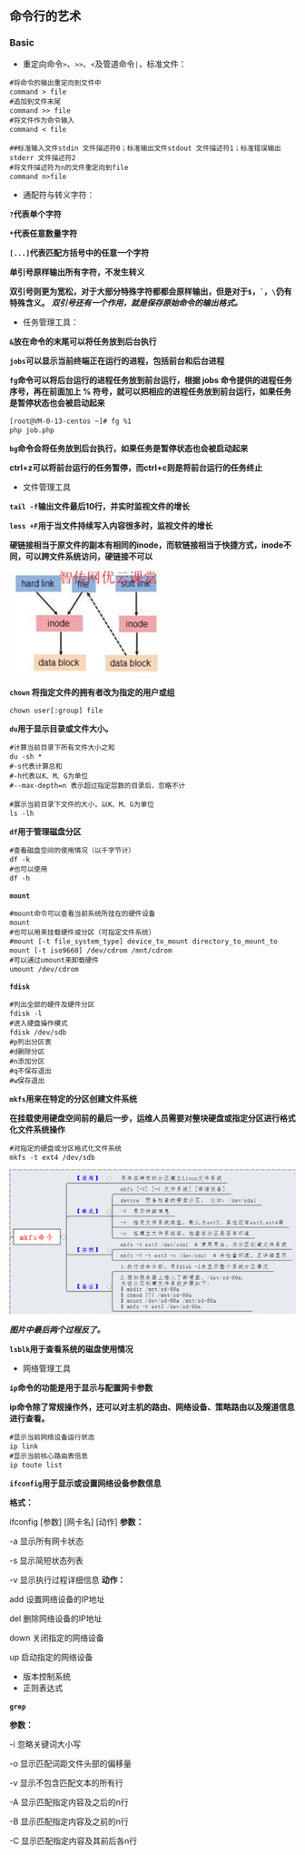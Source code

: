 ## 命令行的艺术

### Basic

- 重定向命令`>`、`>>`、`<`及管道命令`|`，标准文件：

```shell
#将命令的输出重定向到文件中
command > file
#追加到文件末尾
command >> file
#将文件作为命令输入
command < file

##标准输入文件stdin 文件描述符0；标准输出文件stdout 文件描述符1；标准错误输出stderr 文件描述符2
#将文件描述符为n的文件重定向到file
command n>file
```

- 通配符与转义字符：

**`?`代表单个字符**

**`*`代表任意数量字符**

**`[...]`代表匹配方括号中的任意一个字符**

**单引号原样输出所有字符，不发生转义**

**双引号则更为宽松，对于大部分特殊字符都都会原样输出，但是对于`$`，`` ` ``，`\`仍有特殊含义。**    ***双引号还有一个作用，就是保存原始命令的输出格式。***

- 任务管理工具：

**`&`放在命令的末尾可以将任务放到后台执行**

**`jobs`可以显示当前终端正在运行的进程，包括前台和后台进程**

**`fg`命令可以将后台运行的进程任务放到前台运行，根据 jobs 命令提供的进程任务序号，再在前面加上 % 符号，就可以把相应的进程任务放到前台运行，如果任务是暂停状态也会被启动起来**

```shell
[root@VM-0-13-centos ~]# fg %1
php job.php
```

**`bg`命令会将任务放到后台执行，如果任务是暂停状态也会被启动起来**

**ctrl+z可以将前台运行的任务暂停，而ctrl+c则是将前台运行的任务终止**

- 文件管理工具

**`tail -f`输出文件最后10行，并实时监视文件的增长**

**`less +F`用于当文件持续写入内容很多时，监视文件的增长**

**硬链接相当于原文件的副本有相同的inode，而软链接相当于快捷方式，inode不同，可以跨文件系统访问，硬链接不可以**

![image-20230914230934705](./images/image-20230914230934705.png)

**`chown` 将指定文件的拥有者改为指定的用户或组**

```shell
chown user[:group] file
```

**`du`用于显示目录或文件大小。**

```shell
#计算当前目录下所有文件大小之和
du -sh *
#-s代表计算总和
#-h代表以K、M、G为单位
#--max-depth=n 表示超过指定层数的目录后，忽略不计

#展示当前目录下文件的大小，以K、M、G为单位
ls -lh
```

**`df`用于管理磁盘分区**

```shell
#查看磁盘空间的使用情况（以千字节计）
df -k
#也可以使用
df -h
```

**`mount`**

```shell
#mount命令可以查看当前系统所挂在的硬件设备
mount
#也可以用来挂载硬件或分区（可指定文件系统）
#mount [-t file_system_type] device_to_mount directory_to_mount_to
mount [-t iso9660] /dev/cdrom /mnt/cdrom
#可以通过umount来卸载硬件
umount /dev/cdrom
```

**`fdisk`**

```shell
#列出全部的硬件及硬件分区
fdisk -l
#进入硬盘操作模式
fdisk /dev/sdb
#p列出分区表
#d删除分区
#n添加分区
#q不保存退出
#w保存退出
```

**`mkfs`用来在特定的分区创建文件系统**

**在挂载使用硬盘空间前的最后一步，运维人员需要对整块硬盘或指定分区进行格式化文件系统操作**

```shell
#对指定的硬盘或分区格式化文件系统
mkfs -t ext4 /dev/sdb
```

![image-20230915130341548](./images/image-20230915130341548.png)

***图片中最后两个过程反了。***

**`lsblk`用于查看系统的磁盘使用情况**

- 网络管理工具

**`ip`命令的功能是用于显示与配置网卡参数**

**ip命令除了常规操作外，还可以对主机的路由、网络设备、策略路由以及隧道信息进行查看。**

```shell
#显示当前网络设备运行状态
ip link
#显示当前核心路由表信息
ip toute list
```

**`ifconfig`用于显示或设置网络设备参数信息**

**格式：**

ifconfig [参数] [网卡名] [动作]
**参数：**

-a 显示所有网卡状态 

-s 显示简短状态列表 

-v 显示执行过程详细信息
**动作：**

add 设置网络设备的IP地址 

del 删除网络设备的IP地址 

down 关闭指定的网络设备 

up 启动指定的网络设备

- 版本控制系统
- 正则表达式

**`grep`**

**参数：**

-i 忽略关键词大小写

-o 显示匹配词距文件头部的偏移量

-v 显示不包含匹配文本的所有行

-A 显示匹配指定内容及之后的n行

-B 显示匹配指定内容及之前的n行

-C  显示匹配指定内容及其前后各n行
